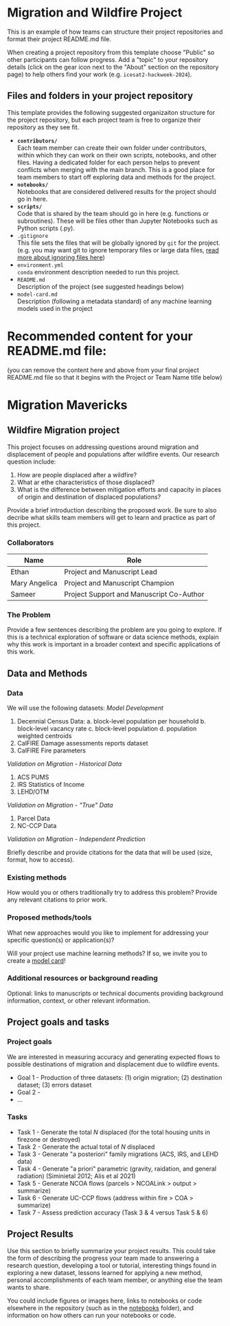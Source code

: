 # Migration and Wildfire Project

This is an example of how teams can structure their project repositories and format their project README.md file.

When creating a project repository from this template choose "Public" so other participants can follow progress. Add a "topic" to your repository details (click on the gear icon next to the "About" section on the repository page) to help others find your work (e.g. `icesat2-hackweek-2024`).

## Files and folders in your project repository

This template provides the following suggested organizaiton structure for the project repository, but each project team is free to organize their repository as they see fit.

* **`contributors/`**
<br> Each team member can create their own folder under contributors, within which they can work on their own scripts, notebooks, and other files. Having a dedicated folder for each person helps to prevent conflicts when merging with the main branch. This is a good place for team members to start off exploring data and methods for the project.
* **`notebooks/`**
<br> Notebooks that are considered delivered results for the project should go in here.
* **`scripts/`**
<br> Code that is shared by the team should go in here (e.g. functions or subroutines). These will be files other than Jupyter Notebooks such as Python scripts (.py).
* `.gitignore`
<br> This file sets the files that will be globally ignored by `git` for the project. (e.g. you may want git to ignore temporary files or large data files, [read more about ignoring files here](https://docs.github.com/en/get-started/getting-started-with-git/ignoring-files))
* `environment.yml`
<br> `conda` environment description needed to run this project.
* `README.md`
<br> Description of the project (see suggested headings below)
* `model-card.md`
<br> Description (following a metadata standard) of any machine learning models used in the project

# Recommended content for your README.md file:

(you can remove the content here and above from your final project README.md file so that it begins with the Project or Team Name title below)

# Migration Mavericks

## Wildfire Migration project

This project focuses on addressing questions around migration and displacement of people and populations after wildfire events. Our research question include:

1. How are people displaced after a wildfire?
2. What ar ethe characteristics of those displaced?
3. What is the difference between mitigation efforts and capacity in places of origin and destination of displaced populations?



Provide a brief introduction describing the proposed work. Be sure to also decribe what skills team members will get to learn and practice as part of this project.

### Collaborators

| Name  | Role |
| ------------- | ------------- |
| Ethan | Project and Manuscript Lead |
| Mary Angelica | Project and Manuscript Champion |
| Sameer | Project Support and Manuscript Co-Author |

### The Problem


Provide a few sentences describing the problem are you going to explore. If this is a technical exploration of software or data science methods, explain why this work is important in a broader context and specific applications of this work.

## Data and Methods

### Data

We will use the following datasets:
*Model Development*
1. Decennial Census Data:
   a. block-level population per household
   b. block-level vacancy rate
   c. block-level population
   d. population weighted centroids
2. CalFIRE Damage assessments reports dataset
3. CalFIRE Fire parameters

*Validation on Migration - Historical Data*
1. ACS PUMS
2. IRS Statistics of Income
3. LEHD/OTM

*Validation on Migration - "True" Data*
1. Parcel Data
2. NC-CCP Data

*Validation on Migration - Independent Prediction*


Briefly describe and provide citations for the data that will be used (size, format, how to access).

### Existing methods

How would you or others traditionally try to address this problem? Provide any relevant citations to prior work.

### Proposed methods/tools

What new approaches would you like to implement for addressing your specific question(s) or application(s)?

Will your project use machine learning methods? If so, we invite you to create a [model card](model-card.md)!

### Additional resources or background reading

Optional: links to manuscripts or technical documents providing background information, context, or other relevant information.

## Project goals and tasks

### Project goals

We are interested in measuring accuracy and generating expected flows to possible destinations of migration and displacement due to wildfire events.

* Goal 1 - Production of three datasets: (1) origin migration; (2) destination dataset; (3) errors dataset
* Goal 2 - 
* ...

### Tasks

* Task 1 - Generate the total *N* displaced (for the total housing units in firezone or destroyed)
* Task 2 - Generate the actual total of *N* displaced
* Task 3 - Generate "a posteriori" family migrations (ACS, IRS, and LEHD data)
* Task 4 - Generate "a priori" parametric (gravity, raidation, and general radiation) (Siminietal 2012; Alis et al 2021)
* Task 5 - Generate NCOA flows (parcels > NCOALink > output > summarize)
* Task 6 - Generate UC-CCP flows (address within fire > COA > summarize)
* Task 7 - Assess prediction accuracy (Task 3 & 4 versus Task 5 & 6)

## Project Results

Use this section to briefly summarize your project results. This could take the form of describing the progress your team made to answering a research question, developing a tool or tutorial, interesting things found in exploring a new dataset, lessons learned for applying a new method, personal accomplishments of each team member, or anything else the team wants to share.

You could include figures or images here, links to notebooks or code elsewhere in the repository (such as in the [notebooks](notebooks/) folder), and information on how others can run your notebooks or code.
